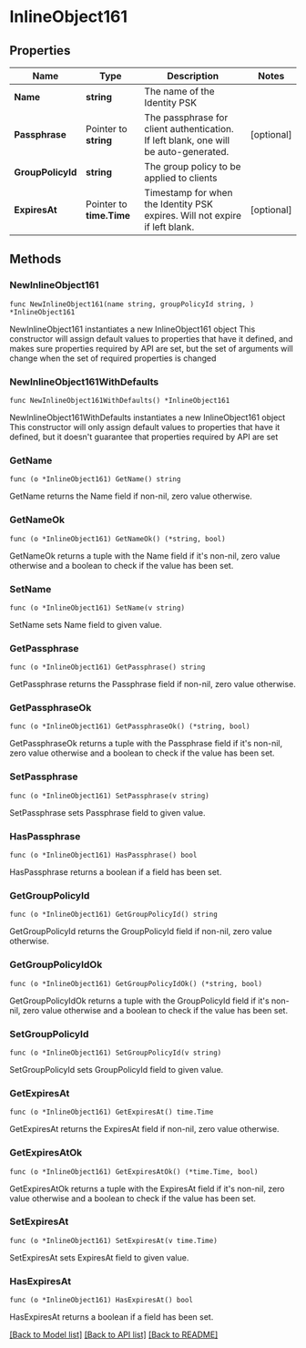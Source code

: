 # InlineObject161

## Properties

Name | Type | Description | Notes
------------ | ------------- | ------------- | -------------
**Name** | **string** | The name of the Identity PSK | 
**Passphrase** | Pointer to **string** | The passphrase for client authentication. If left blank, one will be auto-generated. | [optional] 
**GroupPolicyId** | **string** | The group policy to be applied to clients | 
**ExpiresAt** | Pointer to **time.Time** | Timestamp for when the Identity PSK expires. Will not expire if left blank. | [optional] 

## Methods

### NewInlineObject161

`func NewInlineObject161(name string, groupPolicyId string, ) *InlineObject161`

NewInlineObject161 instantiates a new InlineObject161 object
This constructor will assign default values to properties that have it defined,
and makes sure properties required by API are set, but the set of arguments
will change when the set of required properties is changed

### NewInlineObject161WithDefaults

`func NewInlineObject161WithDefaults() *InlineObject161`

NewInlineObject161WithDefaults instantiates a new InlineObject161 object
This constructor will only assign default values to properties that have it defined,
but it doesn't guarantee that properties required by API are set

### GetName

`func (o *InlineObject161) GetName() string`

GetName returns the Name field if non-nil, zero value otherwise.

### GetNameOk

`func (o *InlineObject161) GetNameOk() (*string, bool)`

GetNameOk returns a tuple with the Name field if it's non-nil, zero value otherwise
and a boolean to check if the value has been set.

### SetName

`func (o *InlineObject161) SetName(v string)`

SetName sets Name field to given value.


### GetPassphrase

`func (o *InlineObject161) GetPassphrase() string`

GetPassphrase returns the Passphrase field if non-nil, zero value otherwise.

### GetPassphraseOk

`func (o *InlineObject161) GetPassphraseOk() (*string, bool)`

GetPassphraseOk returns a tuple with the Passphrase field if it's non-nil, zero value otherwise
and a boolean to check if the value has been set.

### SetPassphrase

`func (o *InlineObject161) SetPassphrase(v string)`

SetPassphrase sets Passphrase field to given value.

### HasPassphrase

`func (o *InlineObject161) HasPassphrase() bool`

HasPassphrase returns a boolean if a field has been set.

### GetGroupPolicyId

`func (o *InlineObject161) GetGroupPolicyId() string`

GetGroupPolicyId returns the GroupPolicyId field if non-nil, zero value otherwise.

### GetGroupPolicyIdOk

`func (o *InlineObject161) GetGroupPolicyIdOk() (*string, bool)`

GetGroupPolicyIdOk returns a tuple with the GroupPolicyId field if it's non-nil, zero value otherwise
and a boolean to check if the value has been set.

### SetGroupPolicyId

`func (o *InlineObject161) SetGroupPolicyId(v string)`

SetGroupPolicyId sets GroupPolicyId field to given value.


### GetExpiresAt

`func (o *InlineObject161) GetExpiresAt() time.Time`

GetExpiresAt returns the ExpiresAt field if non-nil, zero value otherwise.

### GetExpiresAtOk

`func (o *InlineObject161) GetExpiresAtOk() (*time.Time, bool)`

GetExpiresAtOk returns a tuple with the ExpiresAt field if it's non-nil, zero value otherwise
and a boolean to check if the value has been set.

### SetExpiresAt

`func (o *InlineObject161) SetExpiresAt(v time.Time)`

SetExpiresAt sets ExpiresAt field to given value.

### HasExpiresAt

`func (o *InlineObject161) HasExpiresAt() bool`

HasExpiresAt returns a boolean if a field has been set.


[[Back to Model list]](../README.md#documentation-for-models) [[Back to API list]](../README.md#documentation-for-api-endpoints) [[Back to README]](../README.md)


